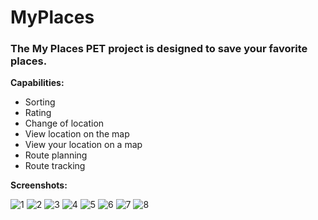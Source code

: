 # MyPlaces
### The My Places PET project is designed to save your favorite places.

__Capabilities:__
* Sorting
* Rating
* Change of location
* View location on the map
* View your location on a map
* Route planning
* Route tracking

__Screenshots:__

![1](https://user-images.githubusercontent.com/107141073/205504885-a0246db8-16ef-4f73-ac07-8155997bc1a2.png)
![2](https://user-images.githubusercontent.com/107141073/205504637-733e4775-0896-4b4f-859c-a1dd9473173c.png)
![3](https://user-images.githubusercontent.com/107141073/205504641-6a0cffda-5cc8-455d-8298-816f91d4611c.png)
![4](https://user-images.githubusercontent.com/107141073/205504646-15f1bac9-3473-4555-8b31-34643baecdd1.png)
![5](https://user-images.githubusercontent.com/107141073/205504649-f7925a50-15a1-442c-ae02-156fb26d8a2a.png)
![6](https://user-images.githubusercontent.com/107141073/205504652-7873662c-ec6c-4f0e-8974-3d6bef9fe1d0.png)
![7](https://user-images.githubusercontent.com/107141073/205504659-4a5ae273-726d-46fd-a79d-19c86758a55a.png)
![8](https://user-images.githubusercontent.com/107141073/205504850-1b5331d9-fc2d-45eb-a78d-962221b70d0f.png)
